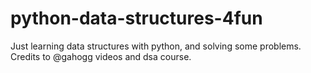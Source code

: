 # python-data-structures-4fun
Just learning data structures with python, and solving some problems. Credits to @gahogg videos and dsa course.
